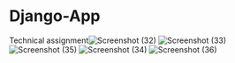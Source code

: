# Django-App
Technical assignment![Screenshot (32)](https://user-images.githubusercontent.com/80151279/115452046-90bce200-a23b-11eb-8581-6155ee7bd8c6.png)
![Screenshot (33)](https://user-images.githubusercontent.com/80151279/115452080-97e3f000-a23b-11eb-8dc3-981cca34f2a5.png)
![Screenshot (35)](https://user-images.githubusercontent.com/80151279/115452097-a16d5800-a23b-11eb-9384-fc1d3b1b3989.png)
![Screenshot (34)](https://user-images.githubusercontent.com/80151279/115452107-a500df00-a23b-11eb-963e-144d3d23374e.png)
![Screenshot (36)](https://user-images.githubusercontent.com/80151279/115452088-9ca8a400-a23b-11eb-867e-4ec2d6f75a9a.png)

